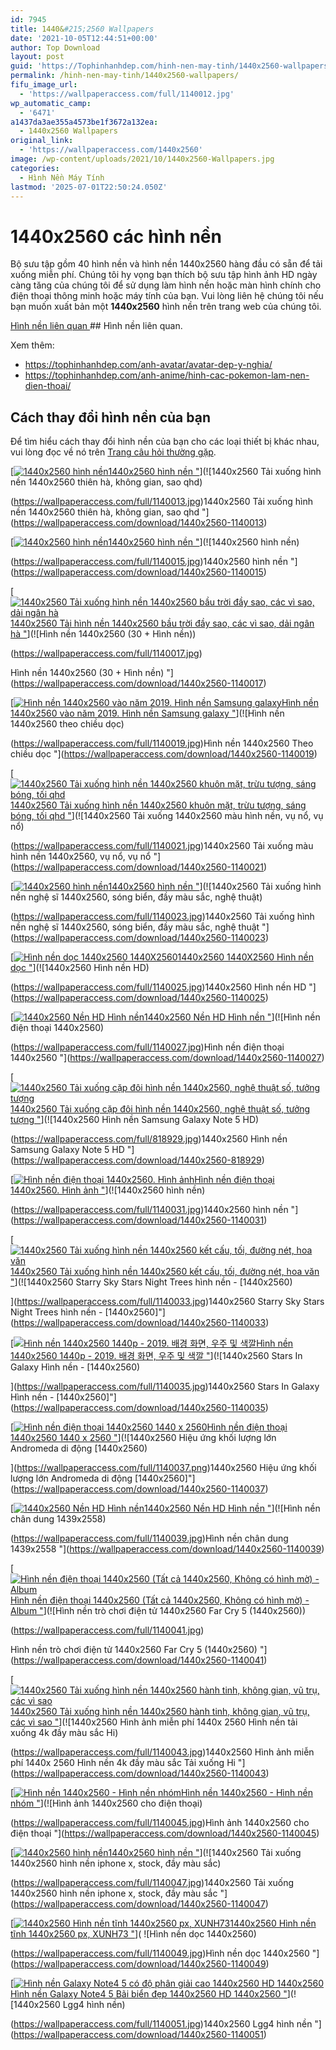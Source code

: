 ```yaml
---
id: 7945
title: 1440&#215;2560 Wallpapers
date: '2021-10-05T12:44:51+00:00'
author: Top Download
layout: post
guid: 'https://Tophinhanhdep.com/hinh-nen-may-tinh/1440x2560-wallpapers/'
permalink: /hinh-nen-may-tinh/1440x2560-wallpapers/
fifu_image_url:
  - 'https://wallpaperaccess.com/full/1140012.jpg'
wp_automatic_camp:
  - '6471'
a1437da3ae355a4573be1f3672a132ea:
  - 1440x2560 Wallpapers
original_link:
  - 'https://wallpaperaccess.com/1440x2560'
image: /wp-content/uploads/2021/10/1440x2560-Wallpapers.jpg
categories:
  - Hình Nền Máy Tính
lastmod: '2025-07-01T22:50:24.050Z'
---
```

# 1440x2560 các hình nền

Bộ sưu tập gồm 40 hình nền và hình nền 1440x2560 hàng đầu có sẵn để tải xuống miễn phí. Chúng tôi hy vọng bạn thích bộ sưu tập hình ảnh HD ngày càng tăng của chúng tôi để sử dụng làm hình nền hoặc màn hình chính cho điện thoại thông minh hoặc máy tính của bạn. Vui lòng liên hệ chúng tôi nếu bạn muốn xuất bản một **1440x2560** hình nền trên trang web của chúng tôi.

[Hình nền liên quan ](#related) ## Hình nền liên quan.

   
 Xem thêm:

   
- <https://tophinhanhdep.com/anh-avatar/avatar-dep-y-nghia/>
- <https://tophinhanhdep.com/anh-anime/hinh-cac-pokemon-lam-nen-dien-thoai/>

## Cách thay đổi hình nền của bạn

Để tìm hiểu cách thay đổi hình nền của bạn cho các loại thiết bị khác nhau, vui lòng đọc về nó trên [Trang câu hỏi thường gặp](https://tophinhanhdep.com/faq/).

  
[[![1440x2560 hình nền](https://wallpaperaccess.com/full/1140012.jpg)1440x2560 hình nền "](https://wallpaperaccess.com/download/1440x2560-1140012)](![1440x2560 Tải xuống hình nền 1440x2560 thiên hà, không gian, sao qhd)

(https://wallpaperaccess.com/full/1140013.jpg)1440x2560 Tải xuống hình nền 1440x2560 thiên hà, không gian, sao qhd "](https://wallpaperaccess.com/download/1440x2560-1140013)

[[![1440x2560 hình nền](https://wallpaperaccess.com/full/1140014.jpg)1440x2560 hình nền "](https://wallpaperaccess.com/download/1440x2560-1140014)](![1440x2560 hình nền)

(https://wallpaperaccess.com/full/1140015.jpg)1440x2560 hình nền "](https://wallpaperaccess.com/download/1440x2560-1140015)

[[![1440x2560 Tải xuống hình nền 1440x2560 bầu trời đầy sao, các vì sao, dải ngân hà](https://wallpaperaccess.com/full/1140016.jpg)1440x2560 Tải hình nền 1440x2560 bầu trời đầy sao, các vì sao, dải ngân hà "](https://wallpaperaccess.com/download/1440x2560-1140016)](![Hình nền 1440x2560 (30 + Hình nền))

(https://wallpaperaccess.com/full/1140017.jpg)

Hình nền 1440x2560 (30 + Hình nền) "](https://wallpaperaccess.com/download/1440x2560-1140017)

[[![Hình nền 1440x2560 vào năm 2019. Hình nền Samsung galaxy](https://wallpaperaccess.com/full/1140018.png)Hình nền 1440x2560 vào năm 2019. Hình nền Samsung galaxy "](https://wallpaperaccess.com/download/1440x2560-1140018)](![Hình nền 1440x2560 theo chiều dọc)

(https://wallpaperaccess.com/full/1140019.jpg)Hình nền 1440x2560 Theo chiều dọc "](https://wallpaperaccess.com/download/1440x2560-1140019)

[[![1440x2560 Tải xuống hình nền 1440x2560 khuôn mặt, trừu tượng, sáng bóng, tối qhd](https://wallpaperaccess.com/full/1140020.jpg)1440x2560 Tải xuống hình nền 1440x2560 khuôn mặt, trừu tượng, sáng bóng, tối qhd "](https://wallpaperaccess.com/download/1440x2560-1140020)](![1440x2560 Tải xuống 1440x2560 màu hình nền, vụ nổ, vụ nổ)

(https://wallpaperaccess.com/full/1140021.jpg)1440x2560 Tải xuống màu hình nền 1440x2560, vụ nổ, vụ nổ "](https://wallpaperaccess.com/download/1440x2560-1140021)

[[![1440x2560 hình nền](https://wallpaperaccess.com/full/1140022.jpg)1440x2560 hình nền "](https://wallpaperaccess.com/download/1440x2560-1140022)](![1440x2560 Tải xuống hình nền nghệ sĩ 1440x2560, sóng biển, đầy màu sắc, nghệ thuật)

(https://wallpaperaccess.com/full/1140023.jpg)1440x2560 Tải xuống hình nền nghệ sĩ 1440x2560, sóng biển, đầy màu sắc, nghệ thuật "](https://wallpaperaccess.com/download/1440x2560-1140023)

[[![Hình nền dọc 1440x2560 1440X2560](https://wallpaperaccess.com/full/1140024.jpg)1440x2560 1440X2560 Hình nền dọc "](https://wallpaperaccess.com/download/1440x2560-1140024)](![1440x2560 Hình nền HD)

(https://wallpaperaccess.com/full/1140025.jpg)1440x2560 Hình nền HD "](https://wallpaperaccess.com/download/1440x2560-1140025)

[[![1440x2560 Nền HD Hình nền](https://wallpaperaccess.com/full/1140026.jpg)1440x2560 Nền HD Hình nền "](https://wallpaperaccess.com/download/1440x2560-1140026)](![Hình nền điện thoại 1440x2560)

(https://wallpaperaccess.com/full/1140027.jpg)Hình nền điện thoại 1440x2560 "](https://wallpaperaccess.com/download/1440x2560-1140027)

[[![1440x2560 Tải xuống cặp đôi hình nền 1440x2560, nghệ thuật số, tưởng tượng](https://wallpaperaccess.com/full/1140028.jpg)1440x2560 Tải xuống cặp đôi hình nền 1440x2560, nghệ thuật số, tưởng tượng "](https://wallpaperaccess.com/download/1440x2560-1140028)](![1440x2560 Hình nền Samsung Galaxy Note 5 HD)

(https://wallpaperaccess.com/full/818929.jpg)1440x2560 Hình nền Samsung Galaxy Note 5 HD "](https://wallpaperaccess.com/download/1440x2560-818929)

[[![Hình nền điện thoại 1440x2560.  Hình ảnh](https://wallpaperaccess.com/full/1140030.jpg)Hình nền điện thoại 1440x2560. Hình ảnh "](https://wallpaperaccess.com/download/1440x2560-1140030)](![1440x2560 hình nền)

(https://wallpaperaccess.com/full/1140031.jpg)1440x2560 hình nền "](https://wallpaperaccess.com/download/1440x2560-1140031)

[[![1440x2560 Tải xuống hình nền 1440x2560 kết cấu, tối, đường nét, hoa văn](https://wallpaperaccess.com/full/1140032.jpg)1440x2560 Tải xuống hình nền 1440x2560 kết cấu, tối, đường nét, hoa văn "](https://wallpaperaccess.com/download/1440x2560-1140032)](![1440x2560 Starry Sky Stars Night Trees hình nền - [1440x2560)

](https://wallpaperaccess.com/full/1140033.jpg)1440x2560 Starry Sky Stars Night Trees hình nền - \[1440x2560\]"](https://wallpaperaccess.com/download/1440x2560-1140033)

[[![Hình nền 1440x2560 1440p - 2019. 배경 화면, 우주 및 색깔](https://wallpaperaccess.com/full/1140034.jpg)Hình nền 1440x2560 1440p - 2019. 배경 화면, 우주 및 색깔 "](https://wallpaperaccess.com/download/1440x2560-1140034)](![1440x2560 Stars In Galaxy Hình nền - [1440x2560)

](https://wallpaperaccess.com/full/1140035.jpg)1440x2560 Stars In Galaxy Hình nền - \[1440x2560\]"](https://wallpaperaccess.com/download/1440x2560-1140035)

[[![Hình nền điện thoại 1440x2560 1440 x 2560](https://wallpaperaccess.com/full/1140036.jpg)Hình nền điện thoại 1440x2560 1440 x 2560 "](https://wallpaperaccess.com/download/1440x2560-1140036)](![1440x2560 Hiệu ứng khối lượng lớn Andromeda di động [1440x2560)

](https://wallpaperaccess.com/full/1140037.png)1440x2560 Hiệu ứng khối lượng lớn Andromeda di động \[1440x2560\]"](https://wallpaperaccess.com/download/1440x2560-1140037)

[[![1440x2560 Nền HD Hình nền](https://wallpaperaccess.com/full/1140038.jpg)1440x2560 Nền HD Hình nền "](https://wallpaperaccess.com/download/1440x2560-1140038)](![Hình nền chân dung 1439x2558)

(https://wallpaperaccess.com/full/1140039.jpg)Hình nền chân dung 1439x2558 "](https://wallpaperaccess.com/download/1440x2560-1140039)

[[![Hình nền điện thoại 1440x2560 (Tất cả 1440x2560, Không có hình mờ) - Album](https://wallpaperaccess.com/full/1140040.jpg)Hình nền điện thoại 1440x2560 (Tất cả 1440x2560, Không có hình mờ) - Album "](https://wallpaperaccess.com/download/1440x2560-1140040)](![Hình nền trò chơi điện tử 1440x2560 Far Cry 5 (1440x2560))

(https://wallpaperaccess.com/full/1140041.jpg)

Hình nền trò chơi điện tử 1440x2560 Far Cry 5 (1440x2560) "](https://wallpaperaccess.com/download/1440x2560-1140041)

[[![1440x2560 Tải xuống hình nền 1440x2560 hành tinh, không gian, vũ trụ, các vì sao](https://wallpaperaccess.com/full/1140042.jpg)1440x2560 Tải xuống hình nền 1440x2560 hành tinh, không gian, vũ trụ, các vì sao "](https://wallpaperaccess.com/download/1440x2560-1140042)](![1440x2560 Hình ảnh miễn phí 1440x 2560 Hình nền tải xuống 4k đầy màu sắc Hi)

(https://wallpaperaccess.com/full/1140043.jpg)1440x2560 Hình ảnh miễn phí 1440x 2560 Hình nền 4k đầy màu sắc Tải xuống Hi "](https://wallpaperaccess.com/download/1440x2560-1140043)

[[![Hình nền 1440x2560 - Hình nền nhóm](https://wallpaperaccess.com/full/1140044.jpg)Hình nền 1440x2560 - Hình nền nhóm "](https://wallpaperaccess.com/download/1440x2560-1140044)](![Hình ảnh 1440x2560 cho điện thoại)

(https://wallpaperaccess.com/full/1140045.jpg)Hình ảnh 1440x2560 cho điện thoại "](https://wallpaperaccess.com/download/1440x2560-1140045)

[[![1440x2560 hình nền](https://wallpaperaccess.com/full/1140046.jpg)1440x2560 hình nền "](https://wallpaperaccess.com/download/1440x2560-1140046)](![1440x2560 Tải xuống 1440x2560 hình nền iphone x, stock, đầy màu sắc)

(https://wallpaperaccess.com/full/1140047.jpg)1440x2560 Tải xuống 1440x2560 hình nền iphone x, stock, đầy màu sắc "](https://wallpaperaccess.com/download/1440x2560-1140047)

[[![1440x2560 Hình nền tĩnh 1440x2560 px, XUNH73](https://wallpaperaccess.com/full/1140048.jpg)1440x2560 Hình nền tĩnh 1440x2560 px, XUNH73 "](https://wallpaperaccess.com/download/1440x2560-1140048)]( ![Hình nền dọc 1440x2560)

(https://wallpaperaccess.com/full/1140049.jpg)Hình nền dọc 1440x2560 "](https://wallpaperaccess.com/download/1440x2560-1140049)

[[![Hình nền Galaxy Note4 5 có độ phân giải cao 1440x2560 HD 1440x2560](https://wallpaperaccess.com/full/1140050.jpg)Hình nền Galaxy Note4 5 Bãi biển đẹp 1440x2560 HD 1440x2560 "](https://wallpaperaccess.com/download/1440x2560-1140050)](![1440x2560 Lgg4 hình nền)

(https://wallpaperaccess.com/full/1140051.jpg)1440x2560 Lgg4 hình nền "](https://wallpaperaccess.com/download/1440x2560-1140051)
